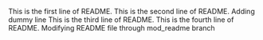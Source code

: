 This is the first line of README.
This is the second line of README.
Adding dummy line
This is the third line of README.
This is the fourth line of README.
Modifying README file through mod_readme branch
